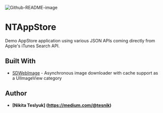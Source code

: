 ![Github-README-image](https://user-images.githubusercontent.com/9624750/62546410-1a602c80-b86c-11e9-9caf-00b487322290.png)

# NTAppStore

Demo AppStore application using various JSON APIs coming directly from Apple's iTunes Search API.

## Built With

* [SDWebImage](https://github.com/SDWebImage/SDWebImage) - Asynchronous image downloader with cache support as a UIImageView category

## Author

* **[Nikita Teslyuk] (https://medium.com/@tesnik)** 
